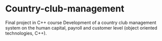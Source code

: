 # Country-club-management
Final project in C++ course
Development of a country club management system on the human capital, payroll and customer level (object oriented technologies, C++).
